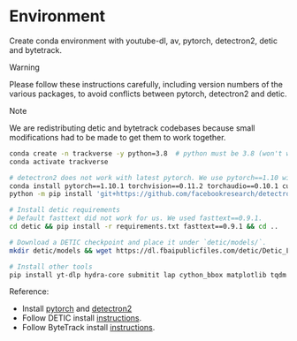 # Environment
Create conda environment with youtube-dl, av, pytorch, detectron2, detic and bytetrack.

> [!WARNING]  
> Please follow these instructions carefully, including version numbers of the various packages, 
> to avoid conflicts between pytorch, detectron2 and detic.


> [!NOTE]  
> We are redistributing detic and bytetrack codebases because small modifications had to be made to get
> them to work together.

```bash
conda create -n trackverse -y python=3.8  # python must be 3.8 (won't work with >=3.9 or <3.7) 
conda activate trackverse

# detectron2 does not work with latest pytorch. We use pytorch==1.10 with cuda==11.3.
conda install pytorch==1.10.1 torchvision==0.11.2 torchaudio==0.10.1 cudatoolkit=11.3 -c pytorch
python -m pip install 'git+https://github.com/facebookresearch/detectron2.git'

# Install detic requirements
# Default fasttext did not work for us. We used fasttext==0.9.1.
cd detic && pip install -r requirements.txt fasttext==0.9.1 && cd ..

# Download a DETIC checkpoint and place it under `detic/models/`.
mkdir detic/models && wget https://dl.fbaipublicfiles.com/detic/Detic_LCOCOI21k_CLIP_SwinB_896b32_4x_ft4x_max-size.pth -O detic/models/Detic_LCOCOI21k_CLIP_SwinB_896b32_4x_ft4x_max-size.pth

# Install other tools
pip install yt-dlp hydra-core submitit lap cython_bbox matplotlib tqdm av scenedetect jupyter open-clip-torch 'Pillow<10'
```

Reference:
- Install [pytorch](https://pytorch.org/) and [detectron2](https://detectron2.readthedocs.io/tutorials/install.html)
- Follow DETIC install [instructions](../detic/docs/INSTALL.md).
- Follow ByteTrack install [instructions](https://github.com/ifzhang/ByteTrack#readme).
